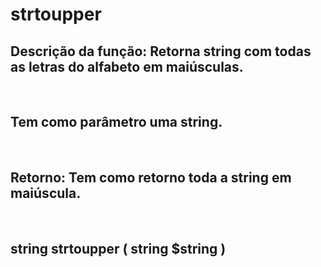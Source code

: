 <!DOCTYPE html>
<html>
<head>
	<meta charset="utf-8">
	<title></title>
</head>
<body>

<h1>strtoupper</h1>

<h2><b>Descrição da função</b>:   Retorna string com todas as letras do alfabeto em maiúsculas. </h2><br>
<h2>Tem como parâmetro uma string.</h2><br>
<h2>Retorno: Tem como retorno toda a string em maiúscula.</h2><br>
<h2>string strtoupper ( string $string )</h2><br>


</body>
</html>
